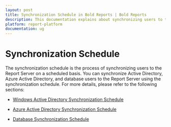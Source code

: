 ```yaml
---
layout: post
title: Synchronization Schedule in Bold Reports | Bold Reports
description: This documentation explains about synchronizing users to the Bold Reports Report Server by synchronization schedule
platform: report-platform
documentation: ug
---
```


# Synchronization Schedule

The synchronization schedule is the process of synchronizing users to the Report Server on a scheduled basis. You can synchronize Active Directory, Azure Active Directory, and database users to the Report Server using the synchronization schedule. For more details, please refer to the following sections:

* [Windows Active Directory Synchronization Schedule](./../synchronization-schedule/active-directory-synchronization-schedule/)

* [Azure Active Directory Synchronization Schedule](./../synchronization-schedule/azure-active-directory-synchronization-schedule/)

* [Database Synchronization Schedule](./../synchronization-schedule/database-synchronization-schedule/)